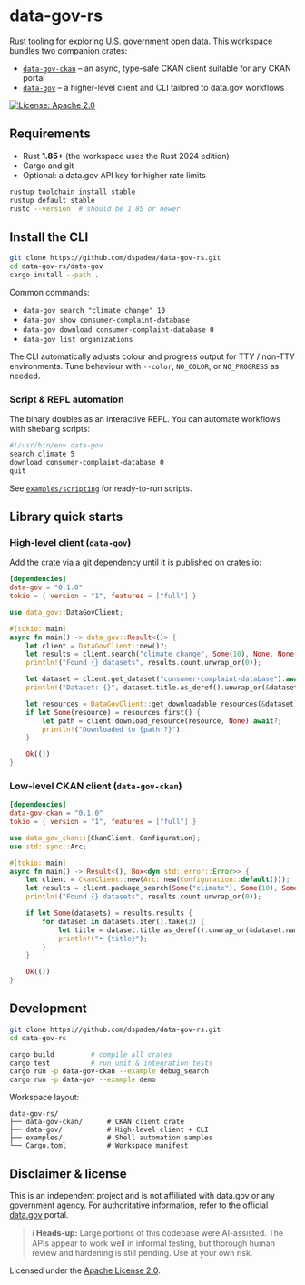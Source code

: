 # data-gov-rs

Rust tooling for exploring U.S. government open data. This workspace bundles two companion crates:

- [`data-gov-ckan`](./data-gov-ckan/) – an async, type-safe CKAN client suitable for any CKAN portal
- [`data-gov`](./data-gov/) – a higher-level client and CLI tailored to data.gov workflows

[![License: Apache 2.0](https://img.shields.io/badge/License-Apache%202.0-blue.svg)](LICENSE)

## Requirements

- Rust **1.85+** (the workspace uses the Rust 2024 edition)
- Cargo and git
- Optional: a data.gov API key for higher rate limits

```bash
rustup toolchain install stable
rustup default stable
rustc --version  # should be 1.85 or newer
```

## Install the CLI

```bash
git clone https://github.com/dspadea/data-gov-rs.git
cd data-gov-rs/data-gov
cargo install --path .
```

Common commands:

- `data-gov search "climate change" 10`
- `data-gov show consumer-complaint-database`
- `data-gov download consumer-complaint-database 0`
- `data-gov list organizations`

The CLI automatically adjusts colour and progress output for TTY / non-TTY environments. Tune behaviour with `--color`, `NO_COLOR`, or `NO_PROGRESS` as needed.

### Script & REPL automation

The binary doubles as an interactive REPL. You can automate workflows with shebang scripts:

```bash
#!/usr/bin/env data-gov
search climate 5
download consumer-complaint-database 0
quit
```

See [`examples/scripting`](examples/scripting/) for ready-to-run scripts.

## Library quick starts

### High-level client (`data-gov`)

Add the crate via a git dependency until it is published on crates.io:

```toml
[dependencies]
data-gov = "0.1.0"
tokio = { version = "1", features = ["full"] }
```

```rust
use data_gov::DataGovClient;

#[tokio::main]
async fn main() -> data_gov::Result<()> {
    let client = DataGovClient::new()?;
    let results = client.search("climate change", Some(10), None, None, None).await?;
    println!("Found {} datasets", results.count.unwrap_or(0));

    let dataset = client.get_dataset("consumer-complaint-database").await?;
    println!("Dataset: {}", dataset.title.as_deref().unwrap_or(&dataset.name));

    let resources = DataGovClient::get_downloadable_resources(&dataset);
    if let Some(resource) = resources.first() {
        let path = client.download_resource(resource, None).await?;
        println!("Downloaded to {path:?}");
    }

    Ok(())
}
```

### Low-level CKAN client (`data-gov-ckan`)

```toml
[dependencies]
data-gov-ckan = "0.1.0"
tokio = { version = "1", features = ["full"] }
```

```rust
use data_gov_ckan::{CkanClient, Configuration};
use std::sync::Arc;

#[tokio::main]
async fn main() -> Result<(), Box<dyn std::error::Error>> {
    let client = CkanClient::new(Arc::new(Configuration::default()));
    let results = client.package_search(Some("climate"), Some(10), Some(0), None).await?;
    println!("Found {} datasets", results.count.unwrap_or(0));

    if let Some(datasets) = results.results {
        for dataset in datasets.iter().take(3) {
            let title = dataset.title.as_deref().unwrap_or(&dataset.name);
            println!("• {title}");
        }
    }

    Ok(())
}
```

## Development

```bash
git clone https://github.com/dspadea/data-gov-rs.git
cd data-gov-rs

cargo build         # compile all crates
cargo test          # run unit & integration tests
cargo run -p data-gov-ckan --example debug_search
cargo run -p data-gov --example demo
```

Workspace layout:

```
data-gov-rs/
├── data-gov-ckan/      # CKAN client crate
├── data-gov/           # High-level client + CLI
├── examples/           # Shell automation samples
└── Cargo.toml          # Workspace manifest
```

## Disclaimer & license

This is an independent project and is not affiliated with data.gov or any government agency. For authoritative information, refer to the official [data.gov](https://www.data.gov/) portal.

> ℹ️ **Heads-up:** Large portions of this codebase were AI-assisted. The APIs
> appear to work well in informal testing, but thorough human review and
> hardening is still pending. Use at your own risk.

Licensed under the [Apache License 2.0](LICENSE).